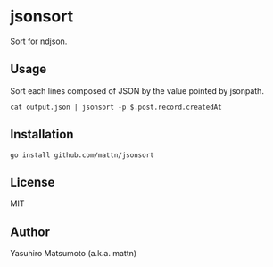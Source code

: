 # jsonsort

Sort for ndjson.

## Usage

Sort each lines composed of JSON by the value pointed by jsonpath.

```
cat output.json | jsonsort -p $.post.record.createdAt
```

## Installation

```
go install github.com/mattn/jsonsort
```

## License

MIT

## Author

Yasuhiro Matsumoto (a.k.a. mattn)
